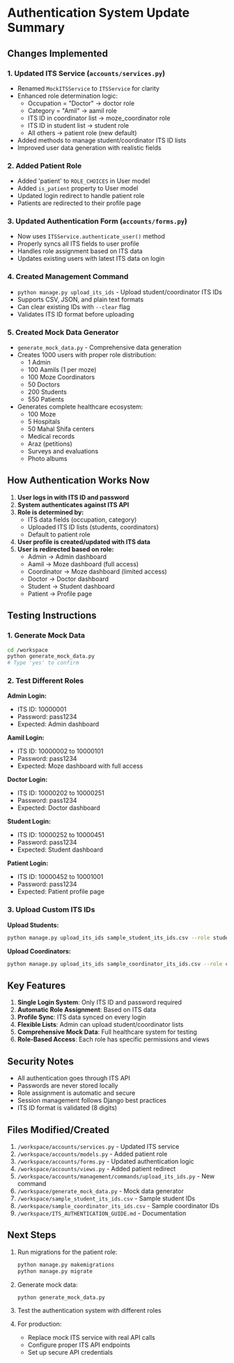 # Authentication System Update Summary

## Changes Implemented

### 1. **Updated ITS Service (`accounts/services.py`)**
- Renamed `MockITSService` to `ITSService` for clarity
- Enhanced role determination logic:
  - Occupation = "Doctor" → doctor role
  - Category = "Amil" → aamil role  
  - ITS ID in coordinator list → moze_coordinator role
  - ITS ID in student list → student role
  - All others → patient role (new default)
- Added methods to manage student/coordinator ITS ID lists
- Improved user data generation with realistic fields

### 2. **Added Patient Role**
- Added 'patient' to `ROLE_CHOICES` in User model
- Added `is_patient` property to User model
- Updated login redirect to handle patient role
- Patients are redirected to their profile page

### 3. **Updated Authentication Form (`accounts/forms.py`)**
- Now uses `ITSService.authenticate_user()` method
- Properly syncs all ITS fields to user profile
- Handles role assignment based on ITS data
- Updates existing users with latest ITS data on login

### 4. **Created Management Command**
- `python manage.py upload_its_ids` - Upload student/coordinator ITS IDs
- Supports CSV, JSON, and plain text formats
- Can clear existing IDs with `--clear` flag
- Validates ITS ID format before uploading

### 5. **Created Mock Data Generator**
- `generate_mock_data.py` - Comprehensive data generation
- Creates 1000 users with proper role distribution:
  - 1 Admin
  - 100 Aamils (1 per moze)
  - 100 Moze Coordinators
  - 50 Doctors
  - 200 Students  
  - 550 Patients
- Generates complete healthcare ecosystem:
  - 100 Moze
  - 5 Hospitals
  - 50 Mahal Shifa centers
  - Medical records
  - Araz (petitions)
  - Surveys and evaluations
  - Photo albums

## How Authentication Works Now

1. **User logs in with ITS ID and password**
2. **System authenticates against ITS API**
3. **Role is determined by:**
   - ITS data fields (occupation, category)
   - Uploaded ITS ID lists (students, coordinators)
   - Default to patient role
4. **User profile is created/updated with ITS data**
5. **User is redirected based on role:**
   - Admin → Admin dashboard
   - Aamil → Moze dashboard (full access)
   - Coordinator → Moze dashboard (limited access)
   - Doctor → Doctor dashboard
   - Student → Student dashboard
   - Patient → Profile page

## Testing Instructions

### 1. Generate Mock Data
```bash
cd /workspace
python generate_mock_data.py
# Type 'yes' to confirm
```

### 2. Test Different Roles

**Admin Login:**
- ITS ID: 10000001
- Password: pass1234
- Expected: Admin dashboard

**Aamil Login:**
- ITS ID: 10000002 to 10000101
- Password: pass1234
- Expected: Moze dashboard with full access

**Doctor Login:**
- ITS ID: 10000202 to 10000251
- Password: pass1234
- Expected: Doctor dashboard

**Student Login:**
- ITS ID: 10000252 to 10000451
- Password: pass1234
- Expected: Student dashboard

**Patient Login:**
- ITS ID: 10000452 to 10001001
- Password: pass1234
- Expected: Patient profile page

### 3. Upload Custom ITS IDs

**Upload Students:**
```bash
python manage.py upload_its_ids sample_student_its_ids.csv --role student
```

**Upload Coordinators:**
```bash
python manage.py upload_its_ids sample_coordinator_its_ids.csv --role coordinator
```

## Key Features

1. **Single Login System**: Only ITS ID and password required
2. **Automatic Role Assignment**: Based on ITS data
3. **Profile Sync**: ITS data synced on every login
4. **Flexible Lists**: Admin can upload student/coordinator lists
5. **Comprehensive Mock Data**: Full healthcare system for testing
6. **Role-Based Access**: Each role has specific permissions and views

## Security Notes

- All authentication goes through ITS API
- Passwords are never stored locally
- Role assignment is automatic and secure
- Session management follows Django best practices
- ITS ID format is validated (8 digits)

## Files Modified/Created

1. `/workspace/accounts/services.py` - Updated ITS service
2. `/workspace/accounts/models.py` - Added patient role
3. `/workspace/accounts/forms.py` - Updated authentication logic
4. `/workspace/accounts/views.py` - Added patient redirect
5. `/workspace/accounts/management/commands/upload_its_ids.py` - New command
6. `/workspace/generate_mock_data.py` - Mock data generator
7. `/workspace/sample_student_its_ids.csv` - Sample student IDs
8. `/workspace/sample_coordinator_its_ids.csv` - Sample coordinator IDs
9. `/workspace/ITS_AUTHENTICATION_GUIDE.md` - Documentation

## Next Steps

1. Run migrations for the patient role:
   ```bash
   python manage.py makemigrations
   python manage.py migrate
   ```

2. Generate mock data:
   ```bash
   python generate_mock_data.py
   ```

3. Test the authentication system with different roles

4. For production:
   - Replace mock ITS service with real API calls
   - Configure proper ITS API endpoints
   - Set up secure API credentials